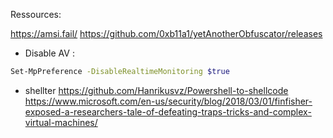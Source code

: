 Ressources: 

https://amsi.fail/
https://github.com/0xb11a1/yetAnotherObfuscator/releases

- Disable AV :
```sh
Set-MpPreference -DisableRealtimeMonitoring $true
```

- shellter
https://github.com/Hanrikusvz/Powershell-to-shellcode
https://www.microsoft.com/en-us/security/blog/2018/03/01/finfisher-exposed-a-researchers-tale-of-defeating-traps-tricks-and-complex-virtual-machines/